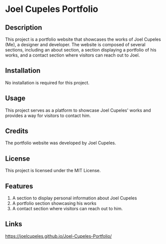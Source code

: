 # Joel Cupeles Portfolio

## Description
This project is a portfolio website that showcases the works of Joel Cupeles (Me), a designer and developer. The website is composed of several sections, including an about  section, a section displaying a portfolio of his works, and a contact section where visitors can reach out to Joel.

## Installation
No installation is required for this project.

## Usage
This project serves as a platform to showcase Joel Cupeles' works and provides a way for visitors to contact him.

## Credits
The portfolio website was developed by Joel Cupeles.

## License
This project is licensed under the MIT License.

## Features
1. A section to display personal information about Joel Cupeles
2. A portfolio section showcasing his works
3. A contact section where visitors can reach out to him.

## Links
https://joelcupeles.github.io/Joel-Cupeles-Portfolio/
